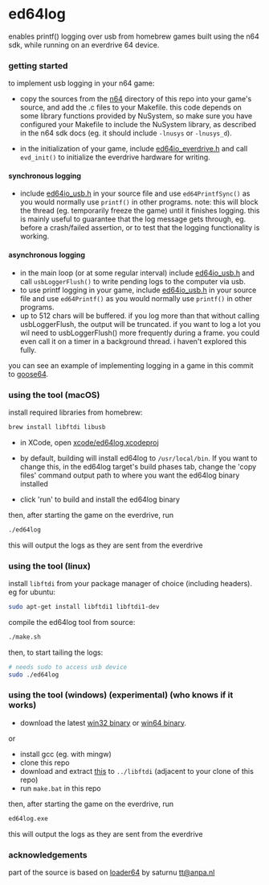 # ed64log

enables printf() logging over usb from homebrew games built using the n64 sdk, while running on an everdrive 64 device.


### getting started

to implement usb logging in your n64 game:

- copy the sources from the [n64](n64) directory of this repo into your game's source, and add the .c files to your Makefile.
  this code depends on some library functions provided by NuSystem, so make sure you have configured your Makefile to include the NuSystem library, as described in the n64 sdk docs (eg. it should include `-lnusys` or `-lnusys_d`).


- in the initialization of your game, include [ed64io_everdrive.h](n64/ed64io_everdrive.h) and call `evd_init()` to initialize the everdrive hardware for writing.

#### synchronous logging
- include [ed64io_usb.h](n64/ed64io_usb.h) in your source file and use `ed64PrintfSync()` as you would normally use `printf()` in other programs. note: this will block the thread (eg. temporarily freeze the game) until it finishes logging. this is mainly useful to guarantee that the log message gets through, eg. before a crash/failed assertion, or to test that the logging functionality is working.

#### asynchronous logging
- in the main loop (or at some regular interval) include [ed64io_usb.h](n64/ed64io_usb.h) and call `usbLoggerFlush()` to write pending logs to the computer via usb.
- to use printf logging in your game, include [ed64io_usb.h](n64/ed64io_usb.h) in your source file and use `ed64Printf()` as you would normally use `printf()` in other programs.
- up to 512 chars will be buffered. if you log more than that without calling usbLoggerFlush, the output will be truncated. if you want to log a lot you wil need to usbLoggerFlush() more frequently during a frame. you could even call it on a timer in a background thread. i haven't explored this fully.

you can see an example of implementing logging in a game in this commit to [goose64](https://github.com/jsdf/goose64/commit/cf2259a2b47cd8e2f828ad61a5dd5ddcd2c02986).


### using the tool (macOS)

install required libraries from homebrew:

```bash
brew install libftdi libusb
```

- in XCode, open [xcode/ed64log.xcodeproj](xcode/ed64log.xcodeproj)

- by default, building will install ed64log to `/usr/local/bin`. If you want to change this, in the ed64log target's build phases tab, change the 'copy files' command output path to where you want the ed64log binary installed

- click 'run' to build and install the ed64log binary

then, after starting the game on the everdrive, run

```bash
./ed64log
```

this will output the logs as they are sent from the everdrive


### using the tool (linux)

install `libftdi` from your package manager of choice (including headers). eg for ubuntu:

```bash
sudo apt-get install libftdi1 libftdi1-dev
```

compile the ed64log tool from source:

```bash
./make.sh
```

then, to start tailing the logs:

```bash
# needs sudo to access usb device
sudo ./ed64log
```


### using the tool (windows) (experimental) (who knows if it works)
- download the latest [win32 binary](https://jamesfriend.com.au/projects/n64dev/ed64log-win32-latest.zip) or [win64 binary](https://jamesfriend.com.au/projects/n64dev/ed64log-win64-latest.zip).

or

- install gcc (eg. with mingw)
- clone this repo
- download and extract [this](https://sourceforge.net/projects/picusb/files/libftdi1-1.4git_devkit_x86_x64_14June2018.zip/download) to `../libftdi` (adjacent to your clone of this repo)
- run `make.bat` in this repo


then, after starting the game on the everdrive, run

```bash
ed64log.exe
```

this will output the logs as they are sent from the everdrive


### acknowledgements

part of the source is based on [loader64](http://krikzz.com/forum/index.php?topic=1407.msg14076) by saturnu <tt@anpa.nl>